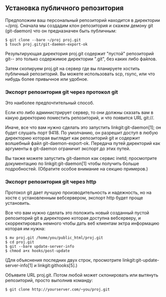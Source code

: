 ## Установка публичного репозитория ##

Предположим ваш персональный репозиторий находится в директории ~/proj. Сначала мы создадим клон репозитория и скажем демону git (git-daemon) что он предназначен быть публичным:

    $ git clone --bare ~/proj proj.git
    $ touch proj.git/git-daemon-export-ok

Результирующая директория proj.git содержит "пустой" репозиторий git-- это только содержимое директории ".git", без каких либо файлов.

Затем скопируем proj.git на сервер где вы планируете хостить публичный репозиторий. Вы можете использовать scp, rsync, или что нибудь более привычное или удобное.

### Экспорт репозитория git через протокол git ###

Это наиболее предпочтительный способ.

Если кто либо администрирует сервер, то они должны сказать вам в какую директорию поместить репозиторий, и что появится URL git://.

Иначе, все что вам нужно сделать это запустить linkgit:git-daemon[1]; он будет слушать порт 9418. По умолчанию, он разрешит доступ в любую директорию которая выглядит как репозиторий git и содержит волшебный файл git-daemon-export-ok. Передача путей директорий как аргументы в git-daemon ограничит экспорт до этих путей.

Вы также можете запустить git-daemon как сервис inetd; просмотрите документацию по linkgit:git-daemon[1] чтобы получить больше подробностей. (Обратите особое внимание на секцию примеров.)

### Экспорт репозитория git через http ###

Протокол git дает лучшую производительность и надежность, но на хосте с установленным вебсервером, экспорт http будет проще установить.

Все что вам нужно сделать это положить новый созданный пустой репозиторий git в директорию которая доступна вебсерверу, и скорректировать немного чтобы дать веб клиентам эктра информацию которая им нужна:

    $ mv proj.git /home/you/public_html/proj.git
    $ cd proj.git
    $ git --bare update-server-info
    $ chmod a+x hooks/post-update

(Для объяснения последних двух строк, просмотрите linkgit:git-update-server-info[1] и linkgit:githooks[5].)

Объявите URL proj.git. Потом любой может склонировать или вытянуть репозиторий, просто выполнив команду:

    $ git clone http://yourserver.com/~you/proj.git
